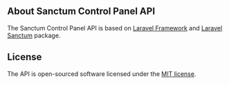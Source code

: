 ## About Sanctum Control Panel API

The Sanctum Control Panel API is based on [Laravel Framework](https://laravel.com) and [Laravel Sanctum](https://laravel.com/docs/7.x/sanctum) package. 

## License

The API is open-sourced software licensed under the [MIT license](https://opensource.org/licenses/MIT).
